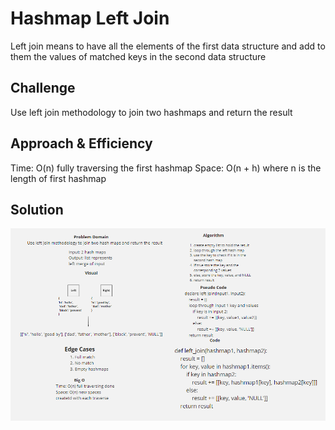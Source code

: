 # Hashmap Left Join
Left join means to have all the elements of the first data structure and add to them the values of matched keys in the second data structure

## Challenge
Use left join methodology to join two hashmaps and return the result

## Approach & Efficiency
Time: O(n) fully traversing the first hashmap
Space: O(n + h) where n is the length of first hashmap

## Solution
![WhiteBoard](https://github.com/feras98nawafleh/data-structures-and-algorithms/blob/main/python/code_challenges/hashmap-left-join/WhiteBoard.PNG)
